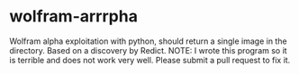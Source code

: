 # wolfram-arrrpha
Wolfram alpha exploitation with python, should return a single image in the directory. Based on a discovery by Redict. NOTE: I wrote this program so it is terrible and does not work very well. Please submit a pull request to fix it.
